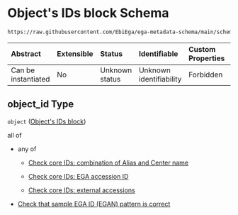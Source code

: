 # Object's IDs block Schema

```txt
https://raw.githubusercontent.com/EbiEga/ega-metadata-schema/main/schemas/EGA.common-definitions.json#/definitions/sample-label-association/properties/object_id
```



| Abstract            | Extensible | Status         | Identifiable            | Custom Properties | Additional Properties | Access Restrictions | Defined In                                                                                           |
| :------------------ | :--------- | :------------- | :---------------------- | :---------------- | :-------------------- | :------------------ | :--------------------------------------------------------------------------------------------------- |
| Can be instantiated | No         | Unknown status | Unknown identifiability | Forbidden         | Allowed               | none                | [EGA.common-definitions.json\*](../../../schemas/EGA.common-definitions.json "open original schema") |

## object\_id Type

`object` ([Object's IDs block](ega-12-definitions-repeatable-sample-label-node-properties-objects-ids-block.md))

all of

*   any of

    *   [Check core IDs: combination of Alias and Center name](ega-12-definitions-core-identifiers-of-an-object-anyof-check-core-ids-combination-of-alias-and-center-name.md "check type definition")

    *   [Check core IDs: EGA accession ID](ega-12-definitions-core-identifiers-of-an-object-anyof-check-core-ids-ega-accession-id.md "check type definition")

    *   [Check core IDs: external accessions](ega-12-definitions-core-identifiers-of-an-object-anyof-check-core-ids-external-accessions.md "check type definition")

*   [Check that sample EGA ID (EGAN) pattern is correct](ega-12-definitions-repeatable-sample-label-node-properties-objects-ids-block-allof-check-that-sample-ega-id-egan-pattern-is-correct.md "check type definition")
